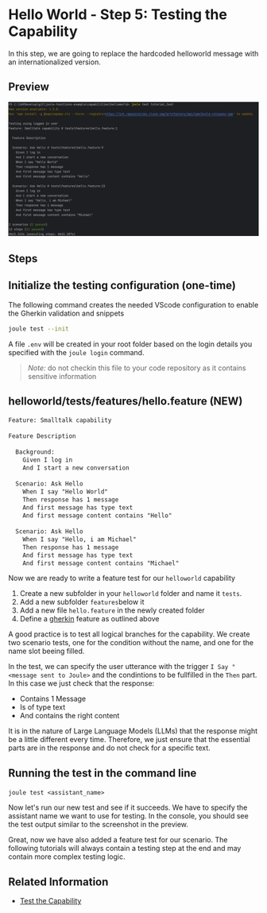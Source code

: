 # Hello World - Step 5: Testing the Capability

In this step, we are going to replace the hardcoded helloworld message with an internationalized version.

## Preview

![image](assets/preview.png)

## Steps

## Initialize the testing configuration (one-time)

The following command creates the needed VScode configuration to enable the Gherkin validation and snippets

```bash
joule test --init
```

A file `.env` will be created in your root folder based on the login details you specified with the `joule login` command.

> *Note:* do not checkin this file to your code repository as it contains sensitive information

## helloworld/tests/features/hello.feature (NEW)

```gherkin
Feature: Smalltalk capability

Feature Description

  Background:
    Given I log in
    And I start a new conversation

  Scenario: Ask Hello
    When I say "Hello World"
    Then response has 1 message
    And first message has type text
    And first message content contains "Hello"

  Scenario: Ask Hello
    When I say "Hello, i am Michael"
    Then response has 1 message
    And first message has type text
    And first message content contains "Michael"
```

Now we are ready to write a feature test for our `helloworld` capability

1. Create a new subfolder in your `helloworld` folder and name it `tests`.
2. Add a new subfolder `features`below it
3. Add a new file `hello.feature` in the newly created folder
3. Define a [gherkin](https://cucumber.io/docs/gherkin/reference) feature as outlined above

A good practice is to test all logical branches for the capability. 
We create two scenario tests, one for the condition without the name, and one for the name slot beeing filled.

In the test, we can specify the user utterance with the trigger `I Say "<message sent to Joule>` and the condintions to be fullfilled in the `Then` part. In this case we just check that the response:
* Contains 1 Message
* Is of type text
* And contains the right content

It is in the nature of Large Language Models (LLMs) that the response might be a little different every time. Therefore, we just ensure that the essential parts are in the response and do not check for a specific text.

## Running the test in the command line

```joule test <assistant_name>```

Now let's run our new test and see if it succeeds. We have to specify the assistant name we want to use for testing.
In the console, you should see the test output similar to the screenshot in the preview.

Great, now we have also added a feature test for our scenario.
The following tutorials will always contain a testing step at the end and may contain more complex testing logic.

## Related Information 

* [Test the Capability](https://help.sap.com/docs/joule/service-guide/test-capability)
